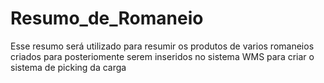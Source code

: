 # Resumo_de_Romaneio
Esse resumo será utilizado para resumir os produtos de varios romaneios criados para posteriomente serem inseridos no sistema WMS para criar o sistema de picking da carga
